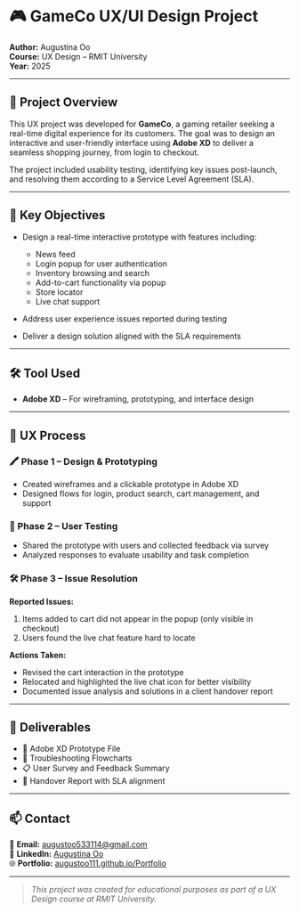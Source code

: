 # 🎮 GameCo UX/UI Design Project

**Author:** Augustina Oo  
**Course:** UX Design – RMIT University  
**Year:** 2025  

---

## 🧾 Project Overview

This UX project was developed for **GameCo**, a gaming retailer seeking a real-time digital experience for its customers. The goal was to design an interactive and user-friendly interface using **Adobe XD** to deliver a seamless shopping journey, from login to checkout.

The project included usability testing, identifying key issues post-launch, and resolving them according to a Service Level Agreement (SLA).

---

## 🎯 Key Objectives

- Design a real-time interactive prototype with features including:
  - News feed  
  - Login popup for user authentication  
  - Inventory browsing and search  
  - Add-to-cart functionality via popup  
  - Store locator  
  - Live chat support

- Address user experience issues reported during testing
- Deliver a design solution aligned with the SLA requirements

---

## 🛠️ Tool Used

- **Adobe XD** – For wireframing, prototyping, and interface design

---

## 🔄 UX Process

### 🖍️ Phase 1 – Design & Prototyping

- Created wireframes and a clickable prototype in Adobe XD  
- Designed flows for login, product search, cart management, and support  

### 🔎 Phase 2 – User Testing

- Shared the prototype with users and collected feedback via survey  
- Analyzed responses to evaluate usability and task completion  

### 🛠️ Phase 3 – Issue Resolution

**Reported Issues:**
1. Items added to cart did not appear in the popup (only visible in checkout)  
2. Users found the live chat feature hard to locate  

**Actions Taken:**
- Revised the cart interaction in the prototype  
- Relocated and highlighted the live chat icon for better visibility  
- Documented issue analysis and solutions in a client handover report

---

## 📁 Deliverables

- 🎨 Adobe XD Prototype File  
- 🔁 Troubleshooting Flowcharts  
- 📋 User Survey and Feedback Summary  
- 📄 Handover Report with SLA alignment  

---

## 📫 Contact

📧 **Email:** [augustoo533114@gmail.com](mailto:augustoo533114@gmail.com)  
💼 **LinkedIn:** [Augustina Oo](https://www.linkedin.com/in/augustina-oo-131040230)  
🌐 **Portfolio:** [augustoo111.github.io/Portfolio](https://augustoo111.github.io/Portfolio)

---

> *This project was created for educational purposes as part of a UX Design course at RMIT University.*
